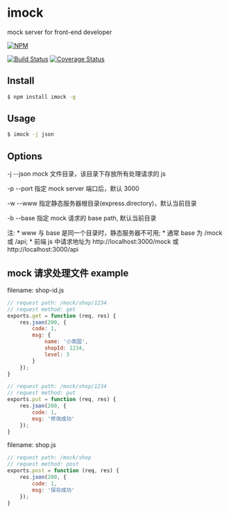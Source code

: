 # imock 
mock server for front-end developer

[![NPM](https://nodei.co/npm/imock.png)](https://nodei.co/npm/imock/)

[![Build Status](https://travis-ci.org/dmccer/imock.svg)](https://travis-ci.org/dmccer/imock)
[![Coverage Status](https://coveralls.io/repos/dmccer/imock/badge.png?branch=master)](https://coveralls.io/r/dmccer/imock?branch=master)

## Install

```bash
$ npm install imock -g
```

## Usage

```bash
$ imock -j json
```

## Options

-j --json mock 文件目录，该目录下存放所有处理请求的 js

-p --port 指定 mock server 端口后，默认 3000

-w --www 指定静态服务器根目录(express.directory)，默认当前目录 

-b --base 指定 mock 请求的 base path, 默认当前目录

注: 
    * www 与 base 是同一个目录时，静态服务器不可用;
    * 通常 base 为 /mock 或 /api;
    * 前端 js 中请求地址为 http://localhost:3000/mock 或 http://localhost:3000/api


## mock 请求处理文件 example

filename: shop-id.js

```javascript
// request path: /mock/shop/1234
// request method: get
exports.get = function (req, res) {
    res.json(200, {
        code: 1,
        msg: {
            name: '小南国',
            shopId: 1234,
            level: 3
        }
    });
}

// request path: /mock/shop/1234 
// request method: put
exports.put = function (req, res) {
    res.json(200, {
        code: 1,
        msg: '修改成功'
    });
}
```

filename: shop.js

```javascript
// request path: /mock/shop
// request method: post
exports.post = function (req, res) {
    res.json(200, {
        code: 1,
        msg: '保存成功'
    });
}
```
